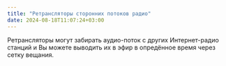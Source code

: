 ```yaml
---
title: "Ретрансляторы сторонних потоков радио"
date: 2024-08-18T11:07:24+03:00
---
```


Ретрансляторы могут забирать аудио-поток с других Интернет-радио станций и Вы можете выводить их в эфир в опредённое время через сетку вещания.

